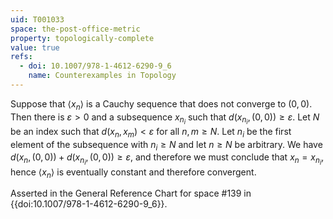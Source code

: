 ```yaml
---
uid: T001033
space: the-post-office-metric
property: topologically-complete
value: true
refs:
  - doi: 10.1007/978-1-4612-6290-9_6
    name: Counterexamples in Topology
---
```

Suppose that $\langle x_n \rangle$ is a Cauchy sequence that does not converge to $(0,0)$.  Then there is $\varepsilon>0$ and a subsequence $x_{n_i}$ such that $d(x_{n_i},(0,0))\ge \varepsilon$.  Let $N$ be an index such that $d(x_n,x_m)<\varepsilon$ for all $n,m\ge N$.  Let $n_i$ be the first element of the subsequence with $n_i\ge N$ and let $n\ge N$ be arbitrary. We have $d(x_n,(0,0))+d(x_{n_i},(0,0))\ge \varepsilon$, and therefore we must conclude that $x_{n}=x_{n_i}$, hence $\langle x_n \rangle$ is eventually constant and therefore convergent.

Asserted in the General Reference Chart for space #139 in
{{doi:10.1007/978-1-4612-6290-9_6}}.
